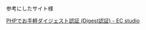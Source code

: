 参考にしたサイト様

[PHPでお手軽ダイジェスト認証 (Digest認証) - EC studio](http://techblog.ecstudio.jp/tech-tips/digestauth.html)